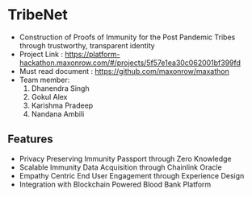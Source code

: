 # TribeNet
- Construction of Proofs of Immunity for the Post Pandemic Tribes through trustworthy, transparent identity
- Project Link : https://platform-hackathon.maxonrow.com/#/projects/5f57e1ea30c062001bf399fd
- Must read document : https://github.com/maxonrow/maxathon
- Team member: 
  1. Dhanendra Singh 
  2. Gokul Alex
  3. Karishma Pradeep 
  4. Nandana Ambili

## Features
- Privacy Preserving Immunity Passport through Zero Knowledge 
- Scalable Immunity Data Acquisition through Chainlink Oracle
- Empathy Centric End User Engagement through Experience Design
- Integration with Blockchain Powered Blood Bank Platform 
